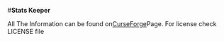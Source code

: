 #**Stats Keeper**

All The Information can be found on[CurseForge](https://minecraft.curseforge.com/projects/stats-keeper/)Page.
For license check LICENSE file 